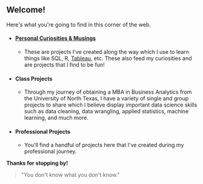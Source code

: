 ## Welcome!

Here's what you're going to find in this corner of the web.

- #### [Personal Curiosities & Musings](portfolio/ProfessionalProjects)
    - These are projects I've created along the way which I use to learn things like SQL, R, [Tableau](https://public.tableau.com/app/profile/nathanjwelsch), etc. These also feed my curiosities and are projects that I find to be fun!
- #### Class Projects
    - Through my journey of obtaining a MBA in Business Analytics from the University of North Texas, I have a variety of single and group projects to share which I believe display important data science skills such as data cleaning, data wrangling, applied statistics, machine learning, and much more. 
- #### Professional Projects
    - You'll find a handful of projects here that I've created during my professional journey.

**Thanks for stopping by!**

>"You don't know what you don't know."
